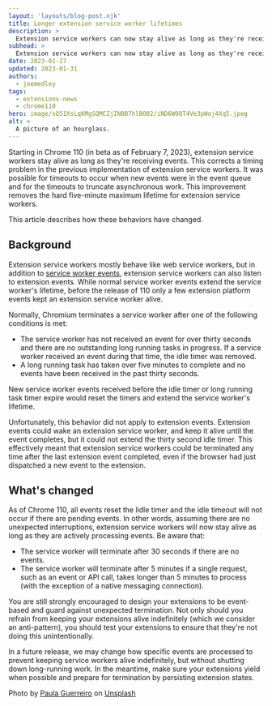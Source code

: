 ```yaml
---
layout: 'layouts/blog-post.njk'
title: Longer extension service worker lifetimes
description: >
  Extension service workers can now stay alive as long as they're receiving events. This increases the reliability of extension services workers, but has a pitfall you should avoid. 
subhead: >
  Extension service workers can now stay alive as long as they're receiving events. This increases the reliability of extension services workers, but has a pitfall you should avoid.
date: 2023-01-27
updated: 2023-01-31
authors:
  - joemedley
tags:
  - extensions-news
  - chrome110
hero: image/sQ51XsLqKMgSQMCZjIN0B7hlBO02/iND6W98T4Ve3pWoj4Xq5.jpeg
alt: >
  A picture of an hourglass.
---
```


Starting in Chrome 110 (in beta as of February 7, 2023), extension service workers stay alive as long as they're receiving events. This corrects a timing problem in the previous implementation of extension service workers. It was possible for timeouts to occur when new events were in the event queue and for the timeouts to truncate asynchronous work. This improvement removes the hard five-minute maximum lifetime for extension service workers. 

This article describes how these behaviors have changed.

## Background

Extension service workers mostly behave like web service workers, but in addition to [service worker events](https://developer.mozilla.org/docs/Web/API/ServiceWorkerGlobalScope#events), extension service workers can also listen to extension events. While normal service worker events extend the service worker's lifetime, before the release of 110 only a few extension platform events kept an extension service worker alive.

Normally, Chromium terminates a service worker after one of the following conditions is met:

* The service worker has not received an event for over thirty seconds and there are no outstanding long running tasks in progress. If a service worker received an event during that time, the idle timer was removed.
* A long running task has taken over five minutes to complete and no events have been received in the past thirty seconds.

New service worker events received before the idle timer or long running task timer expire would reset the timers and extend the service worker's lifetime.

Unfortunately, this behavior did not apply to extension events. Extension events could wake an extension service worker, and keep it alive until the event completes, but it could not extend the thirty second idle timer. This effectively meant that extension service workers could be terminated any time after the last extension event completed, even if the browser had just dispatched a new event to the extension.

## What's changed

As of Chrome 110, all events reset the lidle timer and the idle timeout will not occur if there are pending events. In other words, assuming there are no unexpected interruptions, extension service workers will now stay alive as long as they are actively processing events. Be aware that:

* The service worker will terminate after 30 seconds if there are no events.
* The service worker will terminate after 5 minutes if a single request, such as an event or API call, takes longer than 5 minutes to process (with the exception of a native messaging connection).

You are still strongly encouraged to design your extensions to be event-based and guard against unexpected termination. Not only should you refrain from keeping your extensions alive indefinitely (which we consider an anti-pattern), you should test your extensions to ensure that they're not doing this unintentionally.

In a future release, we may change how specific events are processed to prevent keeping service workers alive indefinitely, but without shutting down long-running work. In the meantime, make sure your extensions yield when possible and prepare for termination by persisting extension states. 

<p>Photo by <a href="https://unsplash.com/@pguerreiro?utm_source=unsplash&utm_medium=referral&utm_content=creditCopyText">Paula Guerreiro</a> on <a href="https://unsplash.com/photos/W2atfIRHDIk?utm_source=unsplash&utm_medium=referral&utm_content=creditCopyText">Unsplash</a></p>
  
